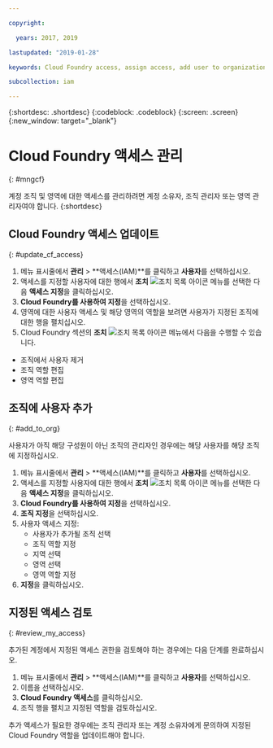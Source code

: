 ```yaml
---

copyright:

  years: 2017, 2019

lastupdated: "2019-01-28"

keywords: Cloud Foundry access, assign access, add user to organization, Cloud Foundry roles

subcollection: iam

---
```


{:shortdesc: .shortdesc}
{:codeblock: .codeblock}
{:screen: .screen}
{:new_window: target="_blank"}

# Cloud Foundry 액세스 관리
{: #mngcf}

계정 조직 및 영역에 대한 액세스를 관리하려면 계정 소유자, 조직 관리자 또는 영역 관리자여야 합니다.
{:shortdesc}

## Cloud Foundry 액세스 업데이트
{: #update_cf_access}

1. 메뉴 표시줄에서 **관리** &gt; **액세스(IAM)**를 클릭하고 **사용자**를 선택하십시오.
2. 액세스를 지정할 사용자에 대한 행에서 **조치** ![조치 목록 아이콘](../icons/action-menu-icon.svg) 메뉴를 선택한 다음 **액세스 지정**을 클릭하십시오.
3. **Cloud Foundry를 사용하여 지정**을 선택하십시오.
4. 영역에 대한 사용자 액세스 및 해당 영역의 역할을 보려면 사용자가 지정된 조직에 대한 행을 펼치십시오.
5. Cloud Foundry 섹션의 **조치** ![조치 목록 아이콘](../icons/action-menu-icon.svg) 메뉴에서 다음을 수행할 수 있습니다.

  * 조직에서 사용자 제거
  * 조직 역할 편집
  * 영역 역할 편집

## 조직에 사용자 추가
{: #add_to_org}

사용자가 아직 해당 구성원이 아닌 조직의 관리자인 경우에는 해당 사용자를 해당 조직에 지정하십시오.

1. 메뉴 표시줄에서 **관리** &gt; **액세스(IAM)**를 클릭하고 **사용자**를 선택하십시오.
2. 액세스를 지정할 사용자에 대한 행에서 **조치** ![조치 목록 아이콘](../icons/action-menu-icon.svg) 메뉴를 선택한 다음 **액세스 지정**을 클릭하십시오.
3. **Cloud Foundry를 사용하여 지정**을 선택하십시오.
4. **조직 지정**을 선택하십시오.
5. 사용자 액세스 지정:
   * 사용자가 추가될 조직 선택
   * 조직 역할 지정
   * 지역 선택
   * 영역 선택
   * 영역 역할 지정
7. **지정**을 클릭하십시오.

## 지정된 액세스 검토
{: #review_my_access}

추가된 계정에서 지정된 액세스 권한을 검토해야 하는 경우에는 다음 단계를 완료하십시오.

1. 메뉴 표시줄에서 **관리** &gt; **액세스(IAM)**를 클릭하고 **사용자**를 선택하십시오.
2. 이름을 선택하십시오.
3. **Cloud Foundry 액세스**를 클릭하십시오.
3. 조직 행을 펼치고 지정된 역할을 검토하십시오.

추가 액세스가 필요한 경우에는 조직 관리자 또는 계정 소유자에게 문의하여 지정된 Cloud Foundry 역할을 업데이트해야 합니다.
